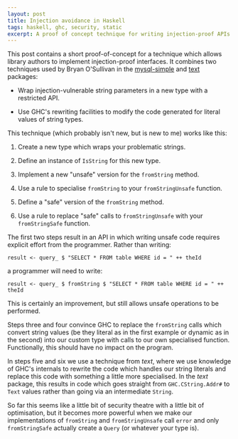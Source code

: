 ```yaml
---
layout: post
title: Injection avoidance in Haskell
tags: haskell, ghc, security, static
excerpt: A proof of concept technique for writing injection-proof APIs in Haskell.
---
```


This post contains a short proof-of-concept for a technique which allows
library authors to implement injection-proof interfaces. It combines two
techniques used by Bryan O'Sullivan in the [mysql-simple][2] and [text][1]
packages:

- Wrap injection-vulnerable string parameters in a new type with a restricted
  API.

- Use GHC's rewriting facilities to modify the code generated for literal
  values of string types.

This technique (which probably isn't new, but is new to me) works like this:

1. Create a new type which wraps your problematic strings.

2. Define an instance of `IsString` for this new type.

3. Implement a new "unsafe" version for the `fromString` method.

4. Use a rule to specialise `fromString` to your `fromStringUnsafe` function.

5. Define a "safe" version of the `fromString` method.

6. Use a rule to replace "safe" calls to `fromStringUnsafe` with your
   `fromStringSafe` function.

The first two steps result in an API in which writing unsafe code requires
explicit effort from the programmer. Rather than writing:

    result <- query_ $ "SELECT * FROM table WHERE id = " ++ theId

a programmer will need to write:

    result <- query_ $ fromString $ "SELECT * FROM table WHERE id = " ++ theId

This is certainly an improvement, but still allows unsafe operations to be
performed.

Steps three and four convince GHC to replace the `fromString` calls which
convert string values (be they literal as in the first example or dynamic as
in the second) into our custom type with calls to our own specialised
function. Functionally, this should have no impact on the program.

In steps five and six we use a technique from *text*, where we use knowledge
of GHC's internals to rewrite the code which handles our string literals and
replace this code with something a little more specialised. In the *text*
package, this results in code which goes straight from `GHC.CString.Addr#` to
`Text` values rather than going via an intermediate `String`.

So far this seems like a little bit of security theatre with a little bit of
optimisation, but it becomes more powerful when we make our implementations of
`fromString` and `fromStringUnsafe` call `error` and only `fromStringSafe`
actually create a `Query` (or whatever your type is).


[1]: http://hackage.haskell.org/package/text
[2]: http://hackage.haskell.org/package/mysql-simple
